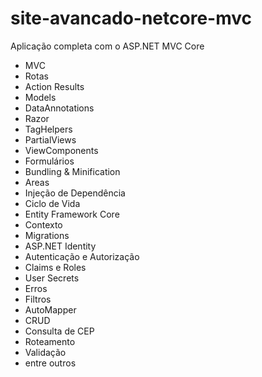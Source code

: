 # site-avancado-netcore-mvc

Aplicação completa com o ASP.NET MVC Core

- MVC
- Rotas
- Action Results
- Models
- DataAnnotations
- Razor
- TagHelpers
- PartialViews
- ViewComponents
- Formulários
- Bundling & Minification
- Areas
- Injeção de Dependência
- Ciclo de Vida
- Entity Framework Core
- Contexto
- Migrations
- ASP.NET Identity
- Autenticação e Autorização
- Claims e Roles
- User Secrets
- Erros
- Filtros
- AutoMapper
- CRUD
- Consulta de CEP
- Roteamento
- Validação
- entre outros
